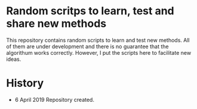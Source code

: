 # Random scritps to learn, test and share new methods
This repository contains random scripts to learn and test new methods. All of them are under development and there is no guarantee that the algorithum works correctly. However, I put the scripts here to facilitate new ideas.

# History
- 6 April 2019
Repository created.
